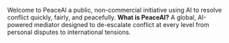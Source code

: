 Welcome to PeaceAI a public, non-commercial initiative using AI to resolve conflict quickly, fairly, and peacefully. **What is PeaceAI?** A global, AI-powered mediator designed to de-escalate conflict at every level from personal disputes to international tensions.
